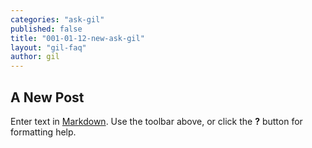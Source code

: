 ```yaml
---
categories: "ask-gil"
published: false
title: "001-01-12-new-ask-gil"
layout: "gil-faq"
author: gil
---
```


## A New Post

Enter text in [Markdown](http://daringfireball.net/projects/markdown/). Use the toolbar above, or click the **?** button for formatting help.
